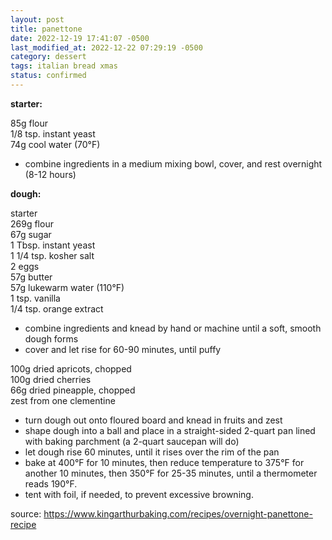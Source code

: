 ```yaml
---
layout: post
title: panettone
date: 2022-12-19 17:41:07 -0500
last_modified_at: 2022-12-22 07:29:19 -0500
category: dessert
tags: italian bread xmas
status: confirmed
---
```


**starter:**

85g flour  
1/8 tsp. instant yeast  
74g cool water (70°F)  
* combine ingredients in a medium mixing bowl, cover, and rest overnight (8-12 hours)


**dough:**

starter  
269g flour  
67g sugar  
1 Tbsp. instant yeast  
1 1/4 tsp. kosher salt  
2 eggs  
57g butter  
57g lukewarm water (110°F)  
1 tsp. vanilla  
1/4 tsp. orange extract  
* combine ingredients and knead by hand or machine until a soft, smooth dough forms
* cover and let rise for 60-90 minutes, until puffy

100g dried apricots, chopped  
100g dried cherries  
66g dried pineapple, chopped  
zest from one clementine  
* turn dough out onto floured board and knead in fruits and zest
* shape dough into a ball and place in a straight-sided 2-quart pan lined with
  baking parchment (a 2-quart saucepan will do)
* let dough rise 60 minutes, until it rises over the rim of the pan
* bake at 400°F for 10 minutes, then reduce temperature to 375°F for another 10
  minutes, then 350°F for 25-35 minutes, until a thermometer reads 190°F.
* tent with foil, if needed, to prevent excessive browning.

source: <https://www.kingarthurbaking.com/recipes/overnight-panettone-recipe>
